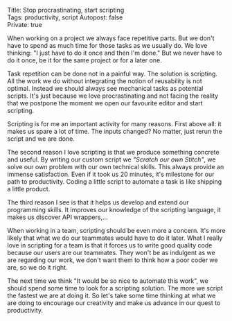 Title: Stop procrastinating, start scripting  
Tags: productivity, script 
Autopost: false  
Private: true  

When working on a project we always face repetitive parts. But we don't have to spend as much time for those tasks as we usually do. We love
thinking: "I just have to do it once and then I'm
done." But we never have to do it once, be it for the same project or
for a later one.    

Task repetition can be done not in a painful way. The solution is scripting. All the work we
do without integrating the notion of reusability is not optimal. Instead
we should always see mechanical tasks as potential scripts. It's just
because we love procrastinating and not facing the reality that we
postpone the moment we open our favourite editor and start scripting.  

Scripting is for me an important activity for many reasons. First above
all: it makes us spare a lot of time. The inputs changed? No matter, just
rerun the script and we are done.  

The second reason I love scripting is
that we produce something concrete and useful. By writing our custom
script we *"Scratch our own Stitch"*, we solve our own problem with our
own technical skills. This always provide an immense satisfaction.
Even if it took us 20 minutes, it's milestone for our path to
productivity. Coding a little script to automate a task is like shipping a
little product.  

The third reason I see is that it helps us develop and extend our programming
skills. It improves our knowledge of the scripting language, it makes us
discover API wrappers,...  

When working in a team, scripting should be even more a concern. It's
more likely that what we do our teammates would have to do it
later. What I really love in scripting for a team is that it forces us
to write good quality code because our users are our teammates. They
won't be as indulgent as we are regarding our work, we don't want them
to think how a poor coder we are, so we do it right.  


The next time we think "It would be so nice to automate this work", we
should spend some time to look for a scripting solution. The more we script the fastest we are at
doing it. So let's take some time thinking at what we are doing to
encourage our creativity and make us advance in our quest to 
productivity.
